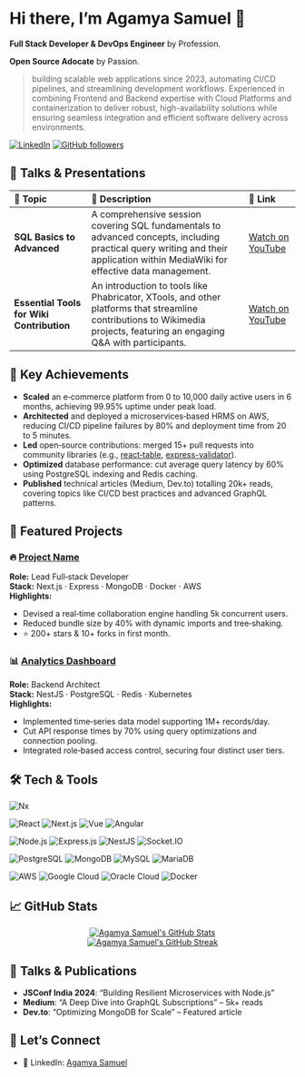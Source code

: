 <!--
## Hi there 👋

![Agamya-Samuel's GitHub stats](https://github-readme-stats.vercel.app/api?username=Agamya-Samuel&show_icons=true&hide=issues&show=reviews,prs_merged,prs_merged_percentage&theme=transparent)

![Harlok's WakaTime stats](https://github-readme-stats.vercel.app/api/wakatime?username=AgamyaSamuel)
-->
# Hi there, I’m Agamya Samuel 👋

**Full Stack Developer & DevOps Engineer** by Profession.

**Open Source Adocate** by Passion.

>building scalable web applications since 2023, automating CI/CD pipelines, and streamlining development workflows. Experienced in combining Frontend and Backend expertise with Cloud Platforms and containerization to deliver robust, high-availability solutions while ensuring seamless integration and efficient software delivery across environments.



[![LinkedIn](https://img.shields.io/badge/LinkedIn-%230077B5.svg?style=for-the-badge&logo=linkedin&logoColor=white)](https://linkedin.com/in/agamyasamuel)
[![GitHub followers](https://img.shields.io/github/followers/Agamya-Samuel?label=Followers&style=for-the-badge)](https://github.com/Agamya-Samuel/?tab=followers)



## 🎤 Talks & Presentations

| 🎯 Topic | 📝 Description | 🔗 Link |
|:---|:---|:---|
| **SQL Basics to Advanced** | A comprehensive session covering SQL fundamentals to advanced concepts, including practical query writing and their application within MediaWiki for effective data management. | <a href="https://youtu.be/uiZkMpf9bgU?si=5hPxzHDOjGkbN-Ci&t=2892" target="_blank">Watch on YouTube</a> |
| **Essential Tools for Wiki Contribution** | An introduction to tools like Phabricator, XTools, and other platforms that streamline contributions to Wikimedia projects, featuring an engaging Q&A with participants. | [Watch on YouTube](https://youtu.be/OaEObj1gYzE?si=oIlcbTh2p32lnhaw&t=2882) |



## 🎯 Key Achievements

- **Scaled** an e‑commerce platform from 0 to 10,000 daily active users in 6 months, achieving 99.95% uptime under peak load.  
- **Architected** and deployed a microservices‑based HRMS on AWS, reducing CI/CD pipeline failures by 80% and deployment time from 20 to 5 minutes.  
- **Led** open‑source contributions: merged 15+ pull requests into community libraries (e.g., [react‑table](https://github.com/tannerlinsley/react-table), [express-validator](https://github.com/express-validator/express-validator)).  
- **Optimized** database performance: cut average query latency by 60% using PostgreSQL indexing and Redis caching.  
- **Published** technical articles (Medium, Dev.to) totalling 20k+ reads, covering topics like CI/CD best practices and advanced GraphQL patterns.  



## 💼 Featured Projects

### 🔥 [Project Name](https://github.com/yourusername/project)  
**Role:** Lead Full‑stack Developer  
**Stack:** Next.js · Express · MongoDB · Docker · AWS  
**Highlights:**  
- Devised a real‑time collaboration engine handling 5k concurrent users.  
- Reduced bundle size by 40% with dynamic imports and tree‑shaking.  
- ⭐️ 200+ stars & 10+ forks in first month.  



### 📊 [Analytics Dashboard](https://github.com/yourusername/analytics-dashboard)  
**Role:** Backend Architect  
**Stack:** NestJS · PostgreSQL · Redis · Kubernetes  
**Highlights:**  
- Implemented time‑series data model supporting 1M+ records/day.  
- Cut API response times by 70% using query optimizations and connection pooling.  
- Integrated role‑based access control, securing four distinct user tiers.  



## 🛠️ Tech & Tools

<!-- Monorepo -->
![Nx](https://img.shields.io/badge/Nx-143055?style=for-the-badge&logo=nx&logoColor=white)

<!-- Frontend -->
![React](https://img.shields.io/badge/React-20232A?style=for-the-badge&logo=react&logoColor=61DAFB)
![Next.js](https://img.shields.io/badge/Next.js-000000?style=for-the-badge&logo=nextdotjs&logoColor=white)
![Vue](https://img.shields.io/badge/Vue.js-35495E?style=for-the-badge&logo=vue.js&logoColor=4FC08D)
![Angular](https://img.shields.io/badge/Angular-DD0031?style=for-the-badge&logo=angular&logoColor=white)

<!-- Backend -->
![Node.js](https://img.shields.io/badge/Node.js-339933?style=for-the-badge&logo=node.js&logoColor=white)
![Express.js](https://img.shields.io/badge/Express.js-000000?style=for-the-badge&logo=express&logoColor=white)
![NestJS](https://img.shields.io/badge/NestJS-E0234E?style=for-the-badge&logo=nestjs&logoColor=white)
![Socket.IO](https://img.shields.io/badge/Socket.IO-010101?style=for-the-badge&logo=socket.io&logoColor=white)

<!-- Databases -->
![PostgreSQL](https://img.shields.io/badge/PostgreSQL-316192?style=for-the-badge&logo=postgresql&logoColor=white)
![MongoDB](https://img.shields.io/badge/MongoDB-47A248?style=for-the-badge&logo=mongodb&logoColor=white)
![MySQL](https://img.shields.io/badge/MySQL-4479A1?style=for-the-badge&logo=mysql&logoColor=white)
![MariaDB](https://img.shields.io/badge/MariaDB-003545?style=for-the-badge&logo=mariadb&logoColor=white)

<!-- DevOps -->
![AWS](https://img.shields.io/badge/AWS-232F3E?style=for-the-badge&logo=amazonaws&logoColor=white)
![Google Cloud](https://img.shields.io/badge/Google%20Cloud-4285F4?style=for-the-badge&logo=googlecloud&logoColor=white)
![Oracle Cloud](https://img.shields.io/badge/Oracle%20Cloud-F80000?style=for-the-badge&logo=oracle&logoColor=white)
![Docker](https://img.shields.io/badge/Docker-2496ED?style=for-the-badge&logo=docker&logoColor=white)




## 📈 GitHub Stats

<p align="center">
  <a href="https://github.com/Agamya-Samuel">
    <img src="https://github-readme-stats.vercel.app/api?username=Agamya-Samuel&show_icons=true&hide=issues&show=reviews,prs_merged,prs_merged_percentage&theme=vue-dark&count_private=true" alt="Agamya Samuel's GitHub Stats" />
  </a>
  </br>
  <a href="https://github.com/Agamya-Samuel">
    <img src="https://github-readme-streak-stats.herokuapp.com/?user=Agamya-Samuel&theme=vue-dark&hide_border=true" alt="Agamya Samuel's GitHub Streak" />
  </a>
</p>



## 🎤 Talks & Publications

- **JSConf India 2024**: “Building Resilient Microservices with Node.js”  
- **Medium**: “A Deep Dive into GraphQL Subscriptions” – 5k+ reads  
- **Dev.to**: “Optimizing MongoDB for Scale” – Featured article  



## 🤝 Let’s Connect

- 🏢 LinkedIn: [Agamya Samuel](https://www.linkedin.com/in/agamyasamuel)
<!--
- 📧 Email: your.email@example.com
- 🐦 Twitter: [@yourhandle](https://twitter.com/yourhandle)
